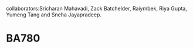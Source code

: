 collaborators:Sricharan Mahavadi, Zack Batchelder, Raiymbek, Riya Gupta, Yumeng Tang and Sneha Jayapradeep.
# BA780
